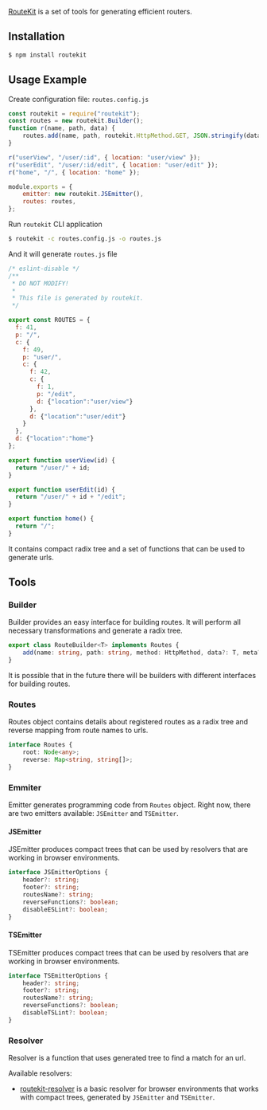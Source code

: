 [RouteKit](https://github.com/localvoid/routekit) is a set of tools for generating efficient routers.

## Installation

```sh
$ npm install routekit
```

## Usage Example

Create configuration file: `routes.config.js`

```js
const routekit = require("routekit");
const routes = new routekit.Builder();
function r(name, path, data) {
    routes.add(name, path, routekit.HttpMethod.GET, JSON.stringify(data));
}

r("userView", "/user/:id", { location: "user/view" });
r("userEdit", "/user/:id/edit", { location: "user/edit" });
r("home", "/", { location: "home" });

module.exports = {
    emitter: new routekit.JSEmitter(),
    routes: routes,
};
```

Run `routekit` CLI application

```sh
$ routekit -c routes.config.js -o routes.js
```

And it will generate `routes.js` file

```js
/* eslint-disable */
/**
 * DO NOT MODIFY!
 *
 * This file is generated by routekit.
 */

export const ROUTES = {
  f: 41,
  p: "/",
  c: {
    f: 49,
    p: "user/",
    c: {
      f: 42,
      c: {
        f: 1,
        p: "/edit",
        d: {"location":"user/view"}
      },
      d: {"location":"user/edit"}
    }
  },
  d: {"location":"home"}
};

export function userView(id) {
  return "/user/" + id;
}

export function userEdit(id) {
  return "/user/" + id + "/edit";
}

export function home() {
  return "/";
}
```

It contains compact radix tree and a set of functions that can be used to generate urls.

## Tools

### Builder

Builder provides an easy interface for building routes. It will perform all necessary transformations and generate a
radix tree.

```ts
export class RouteBuilder<T> implements Routes {
    add(name: string, path: string, method: HttpMethod, data?: T, meta?: any): void;
}
```

It is possible that in the future there will be builders with different interfaces for building routes.

### Routes

Routes object contains details about registered routes as a radix tree and reverse mapping from route names to urls.

```ts
interface Routes {
    root: Node<any>;
    reverse: Map<string, string[]>;
}
```

### Emmiter

Emitter generates programming code from `Routes` object. Right now, there are two emitters available: `JSEmitter` and
`TSEmitter`.

#### JSEmitter

JSEmitter produces compact trees that can be used by resolvers that are working in browser environments.

```ts
interface JSEmitterOptions {
    header?: string;
    footer?: string;
    routesName?: string;
    reverseFunctions?: boolean;
    disableESLint?: boolean;
}
```

#### TSEmitter

TSEmitter produces compact trees that can be used by resolvers that are working in browser environments.

```ts
interface TSEmitterOptions {
    header?: string;
    footer?: string;
    routesName?: string;
    reverseFunctions?: boolean;
    disableTSLint?: boolean;
}
```

### Resolver

Resolver is a function that uses generated tree to find a match for an url.

Available resolvers:

- [routekit-resolver](https://github.com/localvoid/routekit-resolver) is a basic resolver for browser environments that
works with compact trees, generated by `JSEmitter` and `TSEmitter`.
